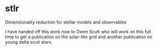 # stlr
Dimensionality reduction for stellar models and observables

I have handed off this work now to Owen Scutt who will work on this full time to get a publication on the solar-like grid and another publication on young delta scuti stars.
